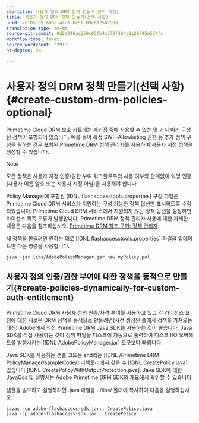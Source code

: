 ```yaml
---
seo-title: 사용자 정의 DRM 정책 만들기(선택 사항)
title: 사용자 정의 DRM 정책 만들기(선택 사항)
uuid: 701b51d9-6dde-4c21-bc5b-09e612582968
translation-type: tm+mt
source-git-commit: 9d2e046ae259c05fb4c278f464c9a26795e554fc
workflow-type: tm+mt
source-wordcount: '291'
ht-degree: 0%

---
```



# 사용자 정의 DRM 정책 만들기(선택 사항){#create-custom-drm-policies-optional}

Primetime Cloud DRM 보호 키트에는 패키징 중에 사용할 수 있는 몇 가지 미리 구성된 정책이 포함되어 있습니다. 예를 들어 특정 SWF-Allowlisting 권한 등 추가 정책 구성을 원하는 경우 포함된 Primetime DRM 정책 관리자를 사용하여 사용자 지정 정책을 생성할 수 있습니다.

>[!NOTE]
>
>모든 정책은 사용자 지정 인증/권한 부여 워크플로우의 사용 여부와 관계없이 익명 인증(사용자 이름 암호 또는 사용자 지정 아님)을 사용해야 합니다.

Policy Manager에 포함된 [!DNL flashaccesstools.properties] 구성 파일은 Primetime Cloud DRM 서비스가 지원하는 구성 가능한 정책 옵션만 표시하도록 수정되었습니다. Primetime Cloud DRM 서비스에서 지원되지 않는 정책 옵션을 설정하면 라이선스 획득 오류가 발생합니다. Primetime DRM 정책 관리자 사용에 대한 자세한 내용은 다음을 참조하십시오. [Primetime DRM 참조 구현: 정책 관리자](https://help.adobe.com/en_US/primetime/drm/5.3/reference_implementations/index.html#concept-DRM_Policy_Manager).

새 정책을 만들려면 원하는 대로 [!DNL flashaccesstools.properties] 파일을 업데이트한 다음 명령을 사용합니다.

```
java -jar libs/AdobePolicyManager.jar new myPolicy.pol
```

## 사용자 정의 인증/권한 부여에 대한 정책을 동적으로 만들기{#create-policies-dynamically-for-custom-auth-entitlement}

Primetime Cloud DRM 사용자 정의 인증/자격 부여를 사용하고 있고 각 라이선스 요청에 대한 새로운 DRM 정책을 동적으로 만들려면(사전 생성된 풀에서 정책을 가져오는 대신) Adobe에서 직접 Primetime DRM Java SDK를 사용하는 것이 좋습니다. Java SDK를 직접 사용하는 것이 정책 파일을 디스크에 자동으로 출력하여 디스크 I/O 오버헤드를 발생시키는 [!DNL AdobePolicyManager.jar] 도구보다 빠릅니다.

Java SDK를 사용하는 샘플 코드는 and라는 [!DNL /Primetime DRM PolicyManager/sampleCode/] 디렉토리에서 찾을 수 [!DNL CreatePolicy.java] 있습니다 [!DNL CreatePolicyWithOutputProtection.java]. Java SDK에 대한 JavaOcs 및 설명서는 Adobe Primetime DRM SDK의 [개요에서 확인할 수 있습니다.](../../../digital-rights-management/drm-sdk-overview/overview.md)

샘플을 빌드하고 실행하려면 .java 파일을 ../libs/ 폴더에 복사하여 다음을 실행하십시오.

```
javac -cp adobe-flashaccess-sdk.jar:. CreatePolicy.java
java -cp adobe-flashaccess-sdk.jar:. CreatePolicy
```
